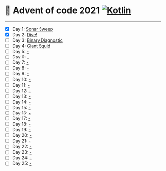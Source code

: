 # 🎄 Advent of code 2021 [![Kotlin](https://img.shields.io/badge/Kotlin-7F52FF?style=flat&logo=kotlin)](https://kotlinlang.org)


---

  - [x] Day 1: [Sonar Sweep](https://adventofcode.com/2021/day/1)
  - [x] Day 2: [Dive!](https://adventofcode.com/2021/day/2)
  - [ ] Day 3: [Binary Diagnostic](https://adventofcode.com/2021/day/3)
  - [ ] Day 4: [Giant Squid](https://adventofcode.com/2021/day/4)
  - [ ] Day 5: [-](https://adventofcode.com/2021/day/5)
  - [ ] Day 6: [-](https://adventofcode.com/2021/day/6)
  - [ ] Day 7: [-](https://adventofcode.com/2021/day/7)
  - [ ] Day 8: [-](https://adventofcode.com/2021/day/8)
  - [ ] Day 9: [-](https://adventofcode.com/2021/day/9)
  - [ ] Day 10: [-](https://adventofcode.com/2021/day/10)
  - [ ] Day 11: [-](https://adventofcode.com/2021/day/11)
  - [ ] Day 12: [-](https://adventofcode.com/2021/day/12)
  - [ ] Day 13: [-](https://adventofcode.com/2021/day/13)
  - [ ] Day 14: [-](https://adventofcode.com/2021/day/14)
  - [ ] Day 15: [-](https://adventofcode.com/2021/day/15)
  - [ ] Day 16: [-](https://adventofcode.com/2021/day/16)
  - [ ] Day 17: [-](https://adventofcode.com/2021/day/17)
  - [ ] Day 18: [-](https://adventofcode.com/2021/day/18)
  - [ ] Day 19: [-](https://adventofcode.com/2021/day/19)
  - [ ] Day 20: [-](https://adventofcode.com/2021/day/20)
  - [ ] Day 21: [-](https://adventofcode.com/2021/day/21)
  - [ ] Day 22: [-](https://adventofcode.com/2021/day/22)
  - [ ] Day 23: [-](https://adventofcode.com/2021/day/23)
  - [ ] Day 24: [-](https://adventofcode.com/2021/day/24)
  - [ ] Day 25: [-](https://adventofcode.com/2021/day/25)